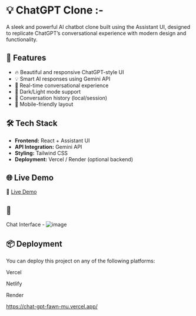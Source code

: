 # 💡 ChatGPT Clone :-

A sleek and powerful AI chatbot clone built using the Assistant UI, designed to replicate ChatGPT’s conversational experience with modern design and functionality.

## 🚀 Features

- 🔥 Beautiful and responsive ChatGPT-style UI
- 💡 Smart AI responses using Gemini API
- 💬 Real-time conversational experience
- 🌙 Dark/Light mode support
- 📜 Conversation history (local/session)
- 📲 Mobile-friendly layout

## 🛠 Tech Stack

- **Frontend:** React + Assistant UI
- **API Integration:** Gemini API
- **Styling:** Tailwind CSS
- **Deployment:** Vercel  / Render (optional backend)

## 🌐 Live Demo
🔗 [Live Demo](https://chat-gpt-fawn-mu.vercel.app/)

## 📸 

Chat Interface - ![image](https://github.com/user-attachments/assets/38dbbe10-a79d-40a6-a425-6f0fea713ee6)


## 📦 Deployment
You can deploy this project on any of the following platforms:

Vercel

Netlify

Render







https://chat-gpt-fawn-mu.vercel.app/
